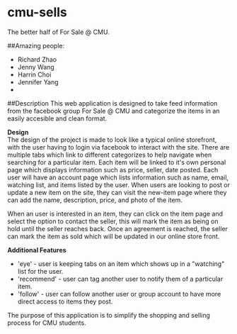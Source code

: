 # cmu-sells
The better half of For Sale @ CMU.



##Amazing people:
* Richard Zhao
* Jenny Wang
* Harrin Choi
* Jennifer Yang
*

##Description
This web application is designed to take feed information from the facebook group For Sale @ CMU and categorize the items in
an easily accesible and clean format. 

  __Design__    
  The design of the project is made to look like a typical online storefront, with the user having to login via facebook to
  interact with the site. There are multiple tabs which link to different categorizes to help navigate when searching for a
  particular item. 
  Each item will be linked to it's own personal page which displays information such as price, seller, date posted.
  Each user will have an account page which lists information such as name, email, watching list, and items listed by the 
  user.
  When users are looking to post or update a new item on the site, they can visit the new-item page where they can add the 
  name, description, price, and photo of the item.
  
  When an user is interested in an item, they can click on the item page and select the option to contact the seller, this 
  will mark the item as being on hold until the seller reaches back. Once an agreement is reached, the seller can mark the 
  item as sold which will be updated in our online store front.
  
  __Additional Features__ 
  * 'eye' - user is keeping tabs on an item which shows up in a "watching" list for the user.
  * 'recommend' - user can tag another user to notify them of a particular item.
  * 'follow' - user can follow another user or group account to have more direct access to items they post.

The purpose of this application is to simplify the shopping and selling process for CMU students. 
  
